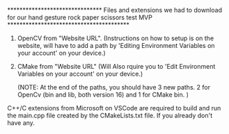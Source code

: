 ******************************* Files and extensions we had to download for our hand gesture rock paper scissors test MVP ****************************************



1. OpenCV from "Website URL". (Instructions on how to setup is on the website, will have to add a path by 'Editing Environment Variables on your account' on your device.)

2. CMake from "Website URL" (Will Also rquire you to 'Edit Environment Variables on your account' on your device.)

    (NOTE: At the end of the paths, you should have 3 new paths. 2 for OpenCv (bin and lib, both version 16) and 1 for CMake bin. )



C++/C extensions from Microsoft on VSCode are required to build and run the main.cpp file created by the CMakeLists.txt file. If you already don't have any. 



